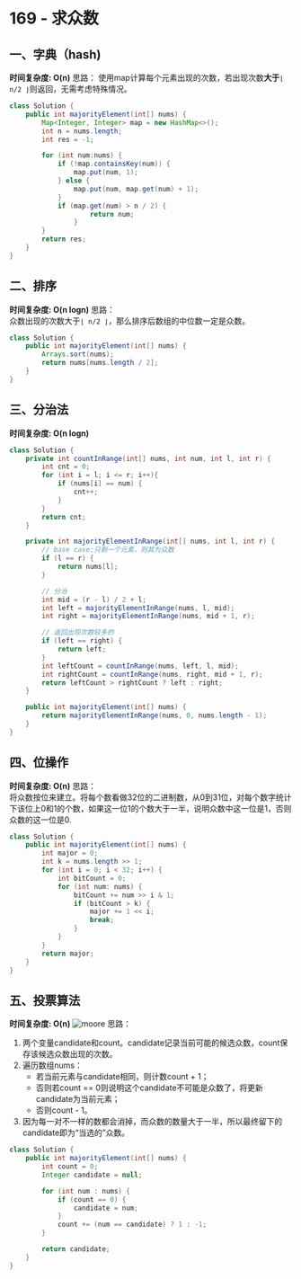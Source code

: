 # 169 - 求众数

## 一、字典（hash)
**时间复杂度: O(n)**
思路：
使用map计算每个元素出现的次数，若出现次数**大于**`⌊ n/2 ⌋`则返回，无需考虑特殊情况。

```Java
class Solution {
    public int majorityElement(int[] nums) {
        Map<Integer, Integer> map = new HashMap<>();
        int n = nums.length;
        int res = -1;

        for (int num:nums) {
            if (!map.containsKey(num)) {
                map.put(num, 1);
            } else {
                map.put(num, map.get(num) + 1);
            }
            if (map.get(num) > n / 2) {
                    return num;
                }
        }
        return res;
    }
}
```

## 二、排序
**时间复杂度: O(n logn)**
思路：  
众数出现的次数大于`⌊ n/2 ⌋`，那么排序后数组的中位数一定是众数。  

```java
class Solution {
    public int majorityElement(int[] nums) {
        Arrays.sort(nums);
        return nums[nums.length / 2];
    }
}
```


## 三、分治法
**时间复杂度: O(n logn)**
```java
class Solution {
    private int countInRange(int[] nums, int num, int l, int r) {
        int cnt = 0;
        for (int i = l; i <= r; i++){
            if (nums[i] == num) {
                cnt++;
            }
        }
        return cnt;
    }

    private int majorityElementInRange(int[] nums, int l, int r) {
        // base case:只剩一个元素，则其为众数
        if (l == r) {
            return nums[l];
        }

        // 分治
        int mid = (r - l) / 2 + l;
        int left = majorityElementInRange(nums, l, mid);
        int right = majorityElementInRange(nums, mid + 1, r);

        // 返回出现次数较多的
        if (left == right) {
            return left;
        }
        int leftCount = countInRange(nums, left, l, mid);
        int rightCount = countInRange(nums, right, mid + 1, r);
        return leftCount > rightCount ? left : right;
    }

    public int majorityElement(int[] nums) {
        return majorityElementInRange(nums, 0, nums.length - 1);
    }
}
```


## 四、位操作
**时间复杂度: O(n)**
思路：  
将众数按位来建立。将每个数看做32位的二进制数，从0到31位，对每个数字统计下该位上0和1的个数，如果这一位1的个数大于一半，说明众数中这一位是1，否则众数的这一位是0.
```java
class Solution {
    public int majorityElement(int[] nums) {
        int major = 0;
        int k = nums.length >> 1;
        for (int i = 0; i < 32; i++) {
            int bitCount = 0;
            for (int num: nums) {
                bitCount += num >> i & 1;
                if (bitCount > k) {
                    major += 1 << i;
                    break;
                }
            }
        }
        return major;
    }
}

```


## 五、投票算法
**时间复杂度: O(n)**
![moore](images/moore.png)
思路：  
1. 两个变量candidate和count。candidate记录当前可能的候选众数，count保存该候选众数出现的次数。
2. 遍历数组nums：
	- 若当前元素与candidate相同，则计数count + 1；
	- 否则若count == 0则说明这个candidate不可能是众数了，将更新candidate为当前元素；
	- 否则count - 1。
3. 因为每一对不一样的数都会消掉，而众数的数量大于一半，所以最终留下的candidate即为“当选的”众数。

```java
class Solution {
    public int majorityElement(int[] nums) {
        int count = 0;
        Integer candidate = null;

        for (int num : nums) {
            if (count == 0) {
                candidate = num;
            }
            count += (num == candidate) ? 1 : -1;
        }

        return candidate;
    }
}

```